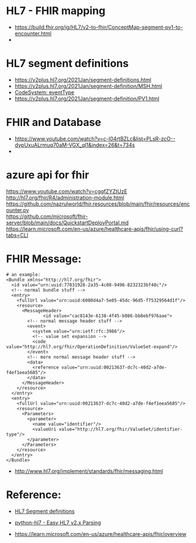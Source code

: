 # HL7 - FHIR mapping
- https://build.fhir.org/ig/HL7/v2-to-fhir/ConceptMap-segment-pv1-to-encounter.html
- 
# HL7 segment definitions  
- https://v2plus.hl7.org/2021Jan/segment-definitions.html  
- https://v2plus.hl7.org/2021Jan/segment-definition/MSH.html
- [CodeSystem: eventType](https://terminology.hl7.org/4.0.0/CodeSystem-v2-0003.html)  
- https://v2plus.hl7.org/2021Jan/segment-definition/PV1.html  

# FHIR and Database
- https://www.youtube.com/watch?v=c-I04rtBZLc&list=PLsR-zcO--dypUxuALrmuq70aM-VGX_ql1&index=26&t=734s
- 

# azure api for fhir  
https://www.youtube.com/watch?v=cggfZYZtUzE  
http://hl7.org/fhir/R4/administration-module.html   
https://github.com/nazrulworld/fhir.resources/blob/main/fhir/resources/encounter.py  
https://github.com/microsoft/fhir-server/blob/main/docs/QuickstartDeployPortal.md  
https://learn.microsoft.com/en-us/azure/healthcare-apis/fhir/using-curl?tabs=CLI  



# FHIR Message: 
```
# an example:
<Bundle xmlns="http://hl7.org/fhir">
  <id value="urn:uuid:77831928-2a35-4c08-9496-8232323bf48c"/>
  <!-- normal bundle stuff -->
  <entry>
    <fullUrl value="urn:uuid:6080d4a7-5e05-45dc-96d5-f75329564d1f"/>
    <resource>
      <MessageHeader>
			  <id value="cac8143e-6138-4f45-b086-bb8ebf976aae">
        <!-- normal message header stuff -->
        <event>
          <system value="urn:ietf:rfc:3986"/>
          <!-- value set expansion -->
          <code value="http://hl7.org/fhir/OperationDefinition/ValueSet-expand"/>
        </event>
        <!-- more normal message header stuff -->
        <data>
          <reference value="urn:uuid:00213637-dc7c-40d2-a7de-f4ef1eea5685"/>
        </data>
      </MessageHeader>
    </resource>
  </entry>
  <entry>
    <fullUrl value="urn:uuid:00213637-dc7c-40d2-a7de-f4ef1eea5685"/>
    <resource>
      <Parameters>
        <parameter>
          <name value="identifier"/>
          <valueUri value="http://hl7.org/fhir/ValueSet/identifier-type"/>
        </parameter>
      </Parameters>
    </resource>
  </entry>
</Bundle>
```
- http://www.hl7.org/implement/standards/fhir/messaging.html


# Reference:   
- [HL7 Segment definitions](https://v2plus.hl7.org/2021Jan/segment-definitions.html)
- [python-hl7 - Easy HL7 v2.x Parsing](https://python-hl7.readthedocs.io/en/latest/index.html)

- https://learn.microsoft.com/en-us/azure/healthcare-apis/fhir/overview


